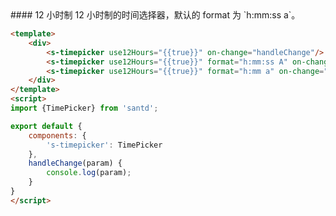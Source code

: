 <text lang="cn">
#### 12 小时制
12 小时制的时间选择器，默认的 format 为 `h:mm:ss a`。
</text>

```html
<template>
    <div>
        <s-timepicker use12Hours="{{true}}" on-change="handleChange"/>
        <s-timepicker use12Hours="{{true}}" format="h:mm:ss A" on-change="handleChange"/>
        <s-timepicker use12Hours="{{true}}" format="h:mm a" on-change="handleChange"/>
    </div>
</template>
<script>
import {TimePicker} from 'santd';

export default {
    components: {
        's-timepicker': TimePicker
    },
    handleChange(param) {
        console.log(param);
    }
}
</script>
```
